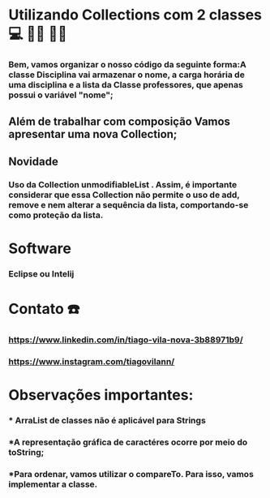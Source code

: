 # Utilizando Collections com 2 classes :computer: :banana::apple: :green_apple::melon:

### Bem, vamos organizar o nosso código da seguinte forma:A classe Disciplina vai armazenar o nome, a carga horária de uma disciplina e a lista da Classe  professores, que apenas possui o variável "nome";

## Além de trabalhar com composição Vamos apresentar uma nova Collection;

## Novidade

### Uso da Collection unmodifiableList . Assim, é importante considerar que essa Collection não permite o uso de add, remove e nem alterar a sequência da lista, comportando-se como proteção da lista. 

# Software

### Eclipse ou Intelij

# Contato :telephone: 

### https://www.linkedin.com/in/tiago-vila-nova-3b88971b9/

### https://www.instagram.com/tiagovilann/



# Observações importantes: 

### * ArraList de classes não é aplicável para Strings

### *A representação gráfica de caractéres ocorre por meio do toString;

### *Para ordenar, vamos utilizar o compareTo. Para isso, vamos implementar a classe.




